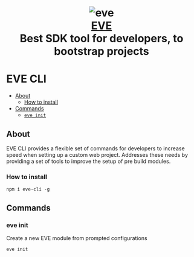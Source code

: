 <h1 align="center">
  <img src="https://svgshare.com/i/9Tg.svg" alt="eve" />
  <br/>
  <a href="https://eve.cv" target="_blank">EVE</a>
  <br/>
  Best SDK tool for developers, to bootstrap projects
</h1>



# EVE CLI

* [About](#about)
  - [How to install](#how-to-install)
* [Commands](#commands)
  - [`eve init`](./packages/init/README.md#webpack-cli-init)

## About

EVE CLI provides a flexible set of commands for developers to increase speed when setting up a custom web project. Addresses these needs by providing a set of tools to improve the setup of pre build modules.

### How to install
```shell
npm i eve-cli -g
```
    
## Commands

### eve init

Create a new EVE module from prompted configurations
```shell
eve init
``` 




